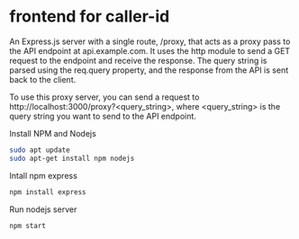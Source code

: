 # frontend for caller-id
An Express.js server with a single route, /proxy, that acts as a proxy pass to the API endpoint at api.example.com. It uses the http module to send a GET request to the endpoint and receive the response. The query string is parsed using the req.query property, and the response from the API is sent back to the client.

To use this proxy server, you can send a request to http://localhost:3000/proxy?<query_string>, where <query_string> is the query string you want to send to the API endpoint.

Install NPM and Nodejs
```bash
sudo apt update
sudo apt-get install npm nodejs
```

Intall npm express
```bash
npm install express
```

Run nodejs server
```bash
npm start
```

